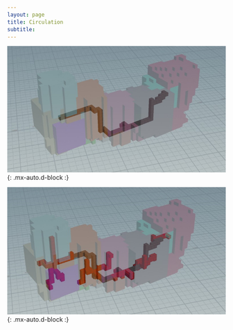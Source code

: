 ```yaml
---
layout: page
title: Circulation
subtitle: 
---
```


![shafts](/assets/img/shafts.jpg){: .mx-auto.d-block :}

![clusters](/assets/img/clusters.png){: .mx-auto.d-block :}